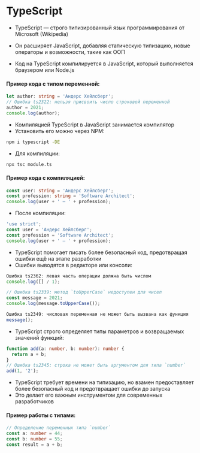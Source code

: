 # TypeScript

- TypeScript — строго типизированный язык программирования от Microsoft (Wikipedia)

- Он расширяет JavaScript, добавляя статическую типизацию, новые операторы и возможности, такие как ООП
- Код на TypeScript компилируется в JavaScript, который выполняется браузером или Node.js

#### Пример кода с типом переменной:

```ts
let author: string = 'Андерс Хейлсберг';
// Ошибка ts2322: нельзя присвоить число строковой переменной
author = 2021;
console.log(author);
```

- Компиляцией TypeScript в JavaScript занимается компилятор
- Установить его можно через NPM:

```bash
npm i typescript -DE
```

- Для компиляции:

```bash
npx tsc module.ts
```

#### Пример кода с компиляцией:

```ts
const user: string = 'Андерс Хейлсберг';
const profession: string = 'Software Architect';
console.log(user + ' — ' + profession);
```

- После компиляции:

```js
'use strict';
const user = 'Андерс Хейлсберг';
const profession = 'Software Architect';
console.log(user + ' — ' + profession);
```

- TypeScript помогает писать более безопасный код, предотвращая ошибки ещё на этапе разработки
- Ошибки выводятся в редакторе или консоли:

```ts
Ошибка ts2362: левая часть операции должна быть числом
console.log([] / 1);
```

```ts
// Ошибка ts2339: метод `toUpperCase` недоступен для чисел
const message = 2021;
console.log(message.toUpperCase());
```

```ts
Ошибка ts2349: числовая переменная не может быть вызвана как функция
message();
```

- TypeScript строго определяет типы параметров и возвращаемых значений функций:

```ts
function add(a: number, b: number): number {
  return a + b;
}
// Ошибка ts2345: строка не может быть аргументом для типа `number`
add(1, '2');
```

- TypeScript требует времени на типизацию, но взамен предоставляет более безопасный код и предотвращает ошибки до запуска
- Это делает его важным инструментом для современных разработчиков

#### Пример работы с типами:

```ts
// Определение переменных типа `number`
const a: number = 44;
const b: number = 55;
const result = a + b;
```
